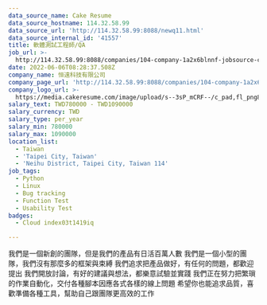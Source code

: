 ```yaml
---
data_source_name: Cake Resume
data_source_hostname: 114.32.58.99
data_source_url: 'http://114.32.58.99:8088/newq11.html'
data_source_internal_id: '41557'
title: 軟體測試工程師/QA
job_url: >-
  http://114.32.58.99:8088/companies/104-company-1a2x6blnnf-jobsource-checkc/jobs/software-test-engineer-qa-802f6c
date: 2022-06-06T08:28:37.508Z
company_name: 恒遠科技有限公司
company_page_url: 'http://114.32.58.99:8088/companies/104-company-1a2x6blnnf-jobsource-checkc'
company_logo_url: >-
  https://media.cakeresume.com/image/upload/s--3sP_mCRF--/c_pad,fl_png8,h_200,w_200/v1632816731/mqcojw2i6smxvsuztxkg.png
salary_text: TWD780000 - TWD1090000
salary_currency: TWD
salary_type: per_year
salary_min: 780000
salary_max: 1090000
location_list:
  - Taiwan
  - 'Taipei City, Taiwan'
  - 'Neihu District, Taipei City, Taiwan 114'
job_tags:
  - Python
  - Linux
  - Bug tracking
  - Function Test
  - Usability Test
badges:
  - Cloud index03t1419iq

---
```


我們是一個新創的團隊，但是我們的產品有日活百萬人數 我們是一個小型的團隊，我們沒有那麼多的框架與束縛 我們追求把產品做好，有任何的問題，都歡迎提出 我們開放討論，有好的建議與想法，都樂意試驗並實踐 我們正在努力把繁瑣的作業自動化，交付各種腳本因應各式各樣的線上問題 希望你也能追求品質，喜歡準備各種工具，幫助自己跟團隊更高效的工作